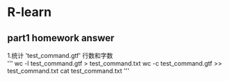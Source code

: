# R-learn
## part1 homework answer  
1.统计 'test_command.gtf' 行数和字数  
''' wc -l test_command.gtf > test_command.txt 
wc -c test_command.gtf >> test_command.txt
cat test_command.txt
'''   
